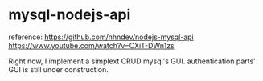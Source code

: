 # mysql-nodejs-api
reference:
https://github.com/nhndev/nodejs-mysql-api
https://www.youtube.com/watch?v=CXiT-DWn1zs

Right now, I implement a simplext CRUD mysql's GUI.
authentication parts' GUI is still under construction.